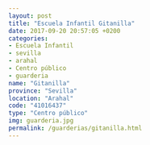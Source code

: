 ```yaml
---
layout: post
title: "Escuela Infantil Gitanilla"
date: 2017-09-20 20:57:05 +0200
categories:
- Escuela Infantil
- sevilla
- arahal
- Centro público
- guarderia
name: "Gitanilla"
province: "Sevilla"
location: "Arahal"
code: "41016437"
type: "Centro público"
img: guarderia.jpg
permalink: /guarderias/gitanilla.html
---
```

